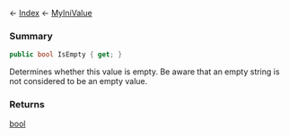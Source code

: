 ← [Index](Api-Index) ← [MyIniValue](VRage.Game.ModAPI.Ingame.Utilities.MyIniValue)

### Summary

```csharp
public bool IsEmpty { get; }
```

Determines whether this value is empty. Be aware that an empty string is not considered to be an empty value.

### Returns

[bool](https://docs.microsoft.com/en-us/dotnet/api/system.boolean?view=netframework-4.6)

